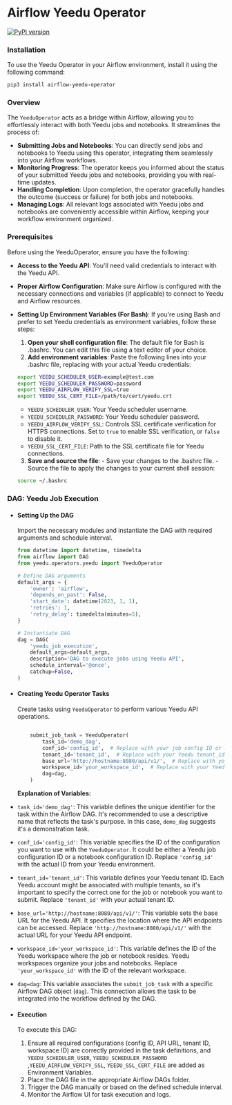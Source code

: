 # Airflow Yeedu Operator
[![PyPI version](https://badge.fury.io/py/airflow-yeedu-operator.png)](https://badge.fury.io/py/airflow-yeedu-operator)

### Installation

To use the Yeedu Operator in your Airflow environment, install it using the following command:

```bash
pip3 install airflow-yeedu-operator
```

### Overview

The `YeeduOperator` acts as a bridge within Airflow, allowing you to effortlessly interact with both Yeedu jobs and notebooks. It streamlines the process of:

- **Submitting Jobs and Notebooks**: You can directly send jobs and notebooks to Yeedu using this operator, integrating them seamlessly into your Airflow workflows.
- **Monitoring Progress**: The operator keeps you informed about the status of your submitted Yeedu jobs and notebooks, providing you with real-time updates.
- **Handling Completion**: Upon completion, the operator gracefully handles the outcome (success or failure) for both jobs and notebooks.
- **Managing Logs**: All relevant logs associated with Yeedu jobs and notebooks are conveniently accessible within Airflow, keeping your workflow environment organized.


### Prerequisites

Before using the YeeduOperator, ensure you have the following:

- **Access to the Yeedu API**: You'll need valid credentials to interact with the Yeedu API.
- **Proper Airflow Configuration**: Make sure Airflow is configured with the necessary connections and variables (if applicable) to connect to Yeedu and Airflow resources.
- **Setting Up Environment Variables (For Bash)**:
  If you're using Bash and prefer to set Yeedu credentials as environment variables, follow these steps:

    1. **Open your shell configuration file**: The default file for Bash is .bashrc. You can edit this file using a text editor of your choice.
    2. **Add environment variables**: Paste the following lines into your .bashrc file, replacing <placeholders> with your actual Yeedu credentials:

    ```bash
    export YEEDU_SCHEDULER_USER=example@test.com
    export YEEDU_SCHEDULER_PASSWORD=password
    export YEEDU_AIRFLOW_VERIFY_SSL=true
    export YEEDU_SSL_CERT_FILE=/path/to/cert/yeedu.crt
    ```

    - `YEEDU_SCHEDULER_USER`: Your Yeedu scheduler username.
    - `YEEDU_SCHEDULER_PASSWORD`: Your Yeedu scheduler password.
    - `YEEDU_AIRFLOW_VERIFY_SSL`: Controls SSL certificate verification for HTTPS connections. Set to `true` to enable SSL verification, or `false` to disable it.
    - `YEEDU_SSL_CERT_FILE`: Path to the SSL certificate file for Yeedu connections.


    3. **Save and source the file**:
      - Save your changes to the .bashrc file.
      - Source the file to apply the changes to your current shell session:

    ```bash
    source ~/.bashrc
    ```


### DAG: Yeedu Job Execution

- #### Setting Up the DAG

    Import the necessary modules and instantiate the DAG with required arguments and schedule interval.

    ```python
    from datetime import datetime, timedelta
    from airflow import DAG
    from yeedu.operators.yeedu import YeeduOperator

    # Define DAG arguments
    default_args = {
        'owner': 'airflow',
        'depends_on_past': False,
        'start_date': datetime(2023, 1, 1),
        'retries': 1,
        'retry_delay': timedelta(minutes=5),
    }

    # Instantiate DAG
    dag = DAG(
        'yeedu_job_execution',
        default_args=default_args,
        description='DAG to execute jobs using Yeedu API',
        schedule_interval='@once',
        catchup=False,
    )
    ```
- #### Creating Yeedu Operator Tasks

    Create tasks using `YeeduOperator` to perform various Yeedu API operations.

    ```python

        submit_job_task = YeeduOperator(
            task_id='demo_dag',
            conf_id='config_id',  # Replace with your job config ID or Notebook Config ID
            tenant_id='tenant_id',  # Replace with your Yeedu tenant_id
            base_url='http://hostname:8080/api/v1/',  # Replace with your Yeedu API URL
            workspace_id='your_workspace_id',  # Replace with your Yeedu workspace ID
            dag=dag,
        )

    ```
    **Explanation of Variables:**

- `task_id='demo_dag'`: This variable defines the unique identifier for the task within the Airflow DAG. It's recommended to use a descriptive name that reflects the task's purpose. In this case, `demo_dag` suggests it's a demonstration task.

- `conf_id='config_id'`: This variable specifies the ID of the configuration you want to use with the `YeeduOperator`. It could be either a Yeedu job configuration ID or a notebook configuration ID. Replace `'config_id'` with the actual ID from your Yeedu environment.

- `tenant_id='tenant_id'`: This variable defines your Yeedu tenant ID. Each Yeedu account might be associated with multiple tenants, so it's important to specify the correct one for the job or notebook you want to submit. Replace `'tenant_id'` with your actual tenant ID.

- `base_url='http://hostname:8080/api/v1/'`: This variable sets the base URL for the Yeedu API. It specifies the location where the API endpoints can be accessed. Replace `'http://hostname:8080/api/v1/'` with the actual URL for your Yeedu API endpoint.

- `workspace_id='your_workspace_id'`: This variable defines the ID of the Yeedu workspace where the job or notebook resides. Yeedu workspaces organize your jobs and notebooks. Replace `'your_workspace_id'` with the ID of the relevant workspace.

- `dag=dag`: This variable associates the `submit_job_task` with a specific Airflow DAG object (`dag`). This connection allows the task to be integrated into the workflow defined by the DAG.

- #### Execution

    To execute this DAG:

    1. Ensure all required configurations (config ID, API URL, tenant ID, workspace ID) are correctly provided in the task definitions, and `YEEDU_SCHEDULER_USER`, `YEEDU_SCHEDULER_PASSWORD` ,`YEEDU_AIRFLOW_VERIFY_SSL`, `YEEDU_SSL_CERT_FILE` are added as Environment Variables.
    2. Place the DAG file in the appropriate Airflow DAGs folder.
    3. Trigger the DAG manually or based on the defined schedule interval.
    4. Monitor the Airflow UI for task execution and logs.



